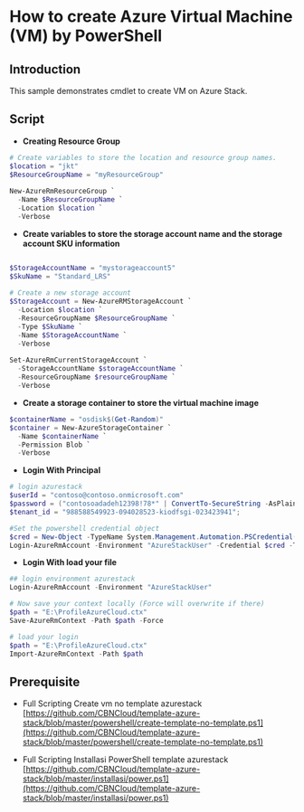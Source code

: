 # How to create Azure Virtual Machine (VM) by PowerShell

## Introduction
This sample demonstrates cmdlet to create VM on Azure Stack.

## Script
- **Creating Resource Group**
```ps1
# Create variables to store the location and resource group names.
$location = "jkt"
$ResourceGroupName = "myResourceGroup"
 
New-AzureRmResourceGroup `
  -Name $ResourceGroupName `
  -Location $location `
  -Verbose
```

- **Create variables to store the storage account name and the storage account SKU information**
```ps1

$StorageAccountName = "mystorageaccount5"
$SkuName = "Standard_LRS"
 
# Create a new storage account
$StorageAccount = New-AzureRMStorageAccount `
  -Location $location `
  -ResourceGroupName $ResourceGroupName `
  -Type $SkuName `
  -Name $StorageAccountName `
  -Verbose
 
Set-AzureRmCurrentStorageAccount `
  -StorageAccountName $storageAccountName `
  -ResourceGroupName $resourceGroupName `
  -Verbose
```

- **Create a storage container to store the virtual machine image**
```ps1
$containerName = "osdisk$(Get-Random)"
$container = New-AzureStorageContainer `
  -Name $containerName `
  -Permission Blob `
  -Verbose
```

- **Login With Principal**
```ps1
# login azurestack
$userId = "contoso@contoso.onmicrosoft.com"
$password = ("contosoadadeh12398!78*" | ConvertTo-SecureString -AsPlainText -Force)
$tenant_id = "988588549923-094028523-kiodfsgi-023423941";

#Set the powershell credential object
$cred = New-Object -TypeName System.Management.Automation.PSCredential($userId ,$password)
Login-AzureRmAccount -Environment "AzureStackUser" -Credential $cred -TenantId $tenant_id
```


- **Login With load your file**
```ps1
## login environment azurestack
Login-AzureRmAccount -Environment "AzureStackUser"

# Now save your context locally (Force will overwrite if there)
$path = "E:\ProfileAzureCloud.ctx"
Save-AzureRmContext -Path $path -Force

# load your login 
$path = "E:\ProfileAzureCloud.ctx"
Import-AzureRmContext -Path $path
```

## Prerequisite 
- Full Scripting Create vm no template azurestack [https://github.com/CBNCloud/template-azure-stack/blob/master/powershell/create-template-no-template.ps1](https://github.com/CBNCloud/template-azure-stack/blob/master/powershell/create-template-no-template.ps1)

- Full Scripting Installasi PowerShell template azurestack [https://github.com/CBNCloud/template-azure-stack/blob/master/installasi/power.ps1](https://github.com/CBNCloud/template-azure-stack/blob/master/installasi/power.ps1)



